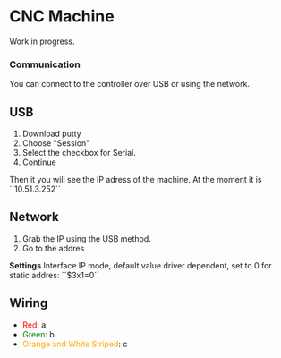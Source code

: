 # CNC Machine

Work in progress. 

### Communication

You can connect to the controller over USB or using the network. 

## USB

1. Download putty
2. Choose "Session"
3. Select the checkbox for Serial.
4. Continue

Then it you will see the IP adress of the machine. At the moment it is ´´10.51.3.252´´

## Network 

1. Grab the IP using the USB method.
2. Go to the addres

**Settings**
Interface IP mode, default value driver dependent, set to 0 for static addres: ´´$3x1=0´´


## Wiring
- <span style="color:red;">Red</span>: a  
- <span style="color:green;">Green</span>: b  
- <span style="color:orange;">Orange and White Striped</span>: c  

